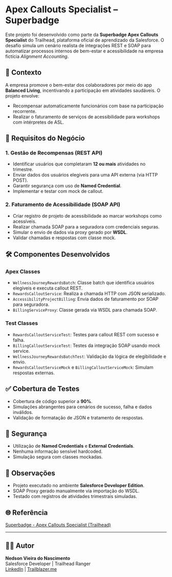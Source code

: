 # Apex Callouts Specialist – Superbadge

Este projeto foi desenvolvido como parte da **Superbadge Apex Callouts Specialist** do Trailhead, plataforma oficial de aprendizado da Salesforce. O desafio simula um cenário realista de integrações REST e SOAP para automatizar processos internos de bem-estar e acessibilidade na empresa fictícia *Alignment Accounting*.

## 📘 Contexto

A empresa promove o bem-estar dos colaboradores por meio do app **Balanced Living**, incentivando a participação em atividades saudáveis. O projeto envolve:

- Recompensar automaticamente funcionários com base na participação recorrente.
- Realizar o faturamento de serviços de acessibilidade para workshops com intérpretes de ASL.

## 📌 Requisitos do Negócio

### 1. Gestão de Recompensas (REST API)

- Identificar usuários que completaram **12 ou mais** atividades no trimestre.
- Enviar dados dos usuários elegíveis para uma API externa (via HTTP POST).
- Garantir segurança com uso de **Named Credential**.
- Implementar e testar com mock de callout.

### 2. Faturamento de Acessibilidade (SOAP API)

- Criar registro de projeto de acessibilidade ao marcar workshops como acessíveis.
- Realizar chamada SOAP para a seguradora com credenciais seguras.
- Simular o envio de dados via proxy gerado por **WSDL**.
- Validar chamadas e respostas com classe mock.

## 🛠️ Componentes Desenvolvidos

### Apex Classes

- `WellnessJourneyRewardsBatch`: Classe batch que identifica usuários elegíveis e executa callout REST.
- `RewardsCalloutService`: Realiza a chamada HTTP com JSON serializado.
- `AccessibilityProjectBilling`: Envia dados de faturamento por SOAP para seguradora.
- `BillingServiceProxy`: Classe gerada via WSDL para chamada SOAP.

### Test Classes

- `RewardsCalloutServiceTest`: Testes para callout REST com sucesso e falha.
- `BillingCalloutServiceTest`: Testes da integração SOAP usando mock service.
- `WellnessJourneyRewardsBatchTest`: Validação da lógica de elegibilidade e envio.
- `RewardsCalloutServiceMock` e `BillingCalloutServiceMock`: Simulam respostas externas.

## ✅ Cobertura de Testes

- Cobertura de código superior a **90%**.
- Simulações abrangentes para cenários de sucesso, falha e dados inválidos.
- Validação de formatação de JSON e tratamento de respostas.

## 🔐 Segurança

- Utilização de **Named Credentials** e **External Credentials**.
- Nenhuma informação sensível hardcoded.
- Simulação segura com classes mockadas.

## 📎 Observações

- Projeto executado no ambiente **Salesforce Developer Edition**.
- SOAP Proxy gerado manualmente via importação do WSDL.
- Testado com registros de atividades trimestrais simuladas.

## 🌐 Referência

[Superbadge - Apex Callouts Specialist (Trailhead)](https://trailhead.salesforce.com/pt-BR/content/learn/superbadges/superbadge-apex-callouts-sbu)

---

## 🧑‍💻 Autor

**Nedson Vieira do Nascimento**  
Salesforce Developer | Trailhead Ranger  
[LinkedIn](https://www.linkedin.com/in/nedson-vieira/) | [Trailblazer.me](https://www.salesforce.com/trailblazer/qnc912aeuektcnhbvp)